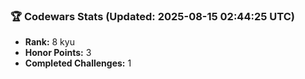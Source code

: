 ### 🏆 Codewars Stats (Updated: 2025-08-15 02:44:25 UTC)

- **Rank:** 8 kyu
- **Honor Points:** 3
- **Completed Challenges:** 1
